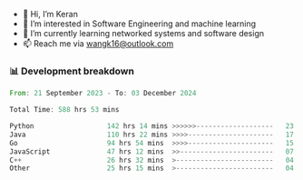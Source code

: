 - 👋 Hi, I’m Keran
- 👀 I’m interested in Software Engineering and machine learning
- 🌱 I’m currently learning networked systems and software design
- 📫 Reach me via wangk16@outlook.com


###  📊 Development breakdown
<!--START_SECTION:waka-->

```rust
From: 21 September 2023 - To: 03 December 2024

Total Time: 588 hrs 53 mins

Python                  142 hrs 14 mins >>>>>>-------------------   23.16 %
Java                    110 hrs 22 mins >>>>---------------------   17.97 %
Go                      94 hrs 54 mins  >>>>---------------------   15.45 %
JavaScript              47 hrs 12 mins  >>-----------------------   07.69 %
C++                     26 hrs 32 mins  >------------------------   04.32 %
Other                   25 hrs 15 mins  >------------------------   04.11 %
```

<!--END_SECTION:waka-->

<!---
keran-w/keran-w is a ✨ special ✨ repository because its `README.md` (this file) appears on your GitHub profile.
You can click the Preview link to take a look at your changes.
--->

